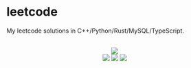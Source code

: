 # leetcode
My leetcode solutions in C++/Python/Rust/MySQL/TypeScript.

<div align="center">
<br/>
<img src="https://img.shields.io/badge/Solved-776/3284%20=%2023%25-blue.svg?style=flat-square" />
<br/>
<img src="https://img.shields.io/badge/Easy-306/824-5CB85D.svg?style=flat-square" />
<img src="https://img.shields.io/badge/Medium-371/1718-F0AE4E.svg?style=flat-square" />
<img src="https://img.shields.io/badge/Hard-99/742-D95450.svg?style=flat-square" />
</div>